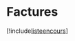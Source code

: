 # Factures

[!include[listeencours](factures.listeencours.autogen.md)]
























































































































































